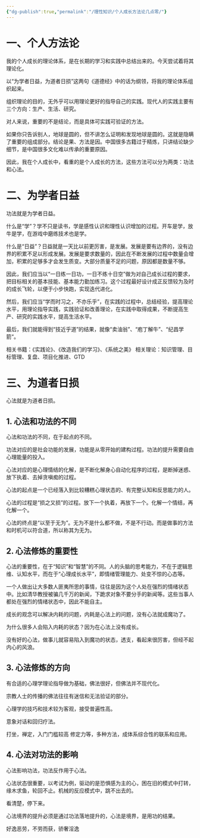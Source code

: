```yaml
---
{"dg-publish":true,"permalink":"/理性知识/个人成长方法论几点零/"}
---
```


# 一、个人方法论

我的个人成长的理论体系，是在长期的学习和实践中总结出来的。今天尝试着将其理论化。

以“为学者日益，为道者日损”这两句《道德经》中的话为纲领，将我的理论体系组织起来。

组织理论的目的，无外乎可以用理论更好的指导自己的实践。现代人的实践主要有三个方向：生产、生活、研究。

对人来说，重要的不是结论，而是具体可实践可验证的方法。

如果你只告诉别人，地球是圆的，但不讲怎么证明和发现地球是圆的。这就是隐瞒了重要的组成部分。结论是果、方法是因。中国很多古籍过于精炼，只讲结论缺少细节，是中国很多文化难以传承的重要原因。

因此，我在个人成长中，看重的是个人成长的方法，这些方法可以分为两类：功法和心法。

# 二、为学者日益

功法就是为学者日益。

什么是“学”？学不只是读书，学是感性认识和理性认识增加的过程。开车是学，放牛是学，在游戏中磨练技术也是学。

什么是“日益”？日益就是一天比以前更厉害，是发展。发展是要有边界的，没有边界的积累不足以形成发展。发展是要求数量的，因此在不断发展的过程中数量会增加，积累的足够多才会发生质变。大部分质量不足的问题，原因都是数量不够。

因此，我们应当以“一日练一日功，一日不练十日空”做为对自己成长过程的要求，把目标相关的基本技能、基本能力勤加练习。这个过程最好设计成正反馈较为及时的成长飞轮，以便于小步快跑，实现迭代进化。

然后，我们应当“学而时习之，不亦乐乎”，在实践的过程中，总结经验，提高理论水平，用理论指导实践，实践验证和改善理论，在实践中取得成果，不断提高生产、研究的实践水平，提高生活水平。

最后，我们就能得到“技近乎道”的结果，就像“卖油翁”、“庖丁解牛”、“纪昌学箭”。

相关书籍：《实践论》、《改造我们的学习》、《系统之美》
相关理论：知识管理、目标管理、复盘、项目化推进、GTD

# 三、为道者日损

心法就是为道者日损。

## 1. 心法和功法的不同

心法和功法的不同，在于起点的不同。

功法对应的是社会功能的发展，功能是从零开始的建构过程。功法的提升需要自由心理能量的投入。

心法对应的是心理情结的化解，是不断化解身心自动化程序的过程，是断掉迷惑、放下执着、去掉贪嗔痴的过程。

心法的起点是一个已经落入到比较糟糕心理状态的、有完整认知和反思能力的人。

心法的过程是“损之又损”的过程。放下一个执着，再放下一个。化解一个情结，再化解一个。

心法的终点是“以至于无为”。无为不是什么都不做，不是不行动。而是做事的方法和时机可以符合道，所以称其为无为。

## 2. 心法修炼的重要性

心法的重要性，在于“知识”和“智慧”的不同。人的头脑的思考能力，不在于逻辑思维、认知水平，而在于“心理成长水平”，即情绪管理能力、处变不惊的心态等。

一个人做出让大多数人匪夷所思的事情，往往是因为这个人处在强烈的情绪状态中。比如清华教授被骗几千万的新闻，下跪求对象不要分手的新闻等。这些当事人都处在强烈的情绪状态中，因此不能自主。



成长的观念可以解决内耗的问题，内耗是心法上的问题，没有心法就成魔功了。

为什么很多人会陷入内耗的状态？因为在心法上没有成长。

没有好的心法，做事儿就容易陷入到魔功的状态，透支，看起来很厉害，但经不起内心的风浪。


## 3. 心法修炼的方向

有合适的心理学理论指导做为基础，佛法很好，但佛法并不现代化。

宗教人士的传播的佛法往往有迷信和无法验证的部分。

心理学的技巧和技术较为客观，接受普遍性高。

意象对话和回归疗法。


打坐，禅定，入门门槛较高
修定力等，多种方法，成体系综合性的联系和应用。

## 4. 心法对功法的影响

心法影响功法，功法反作用于心法。

心法状态很重要，以考试为例，驱动的是恐惧感为主的心，困在旧的模式中打转，缘木求鱼，轮回不止。机械的反应模式中，跳不出去的。

看清楚，停下来。

心法境界的提升必须是通过功法落地提升的，心法是境界，是用功的结果。



好逸恶劳，不劳而获，骄奢淫逸


